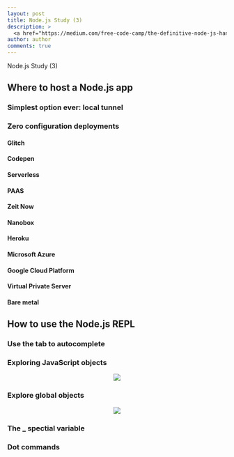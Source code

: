 ```yaml
---
layout: post
title: Node.js Study (3)
description: >
  <a href="https://medium.com/free-code-camp/the-definitive-node-js-handbook-6912378afc6e">학습자료링크</a>
author: author
comments: true
---
```

Node.js Study (3)
## Where to host a Node.js app

### Simplest option ever: local tunnel

### Zero configuration deployments

#### Glitch

#### Codepen

#### Serverless

#### PAAS

#### Zeit Now

#### Nanobox

#### Heroku

#### Microsoft Azure

#### Google Cloud Platform

#### Virtual Private Server

#### Bare metal

## How to use the Node.js REPL

### Use the tab to autocomplete

### Exploring JavaScript objects
<center>
<img src="https://miro.medium.com/max/2188/1*K2DrlIf5O2cto445HS5eVg.png">
</center>

### Explore global objects
<center>
<img src="https://miro.medium.com/max/2188/1*wr71LKOT7LM4RsVK80knoQ.png">
</center>

### The _ spectial variable

### Dot commands
